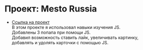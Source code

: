 # Проект: Mesto Russia
 
 * [Ссылка на проект](https://renatibragimov1987.github.io/mesto/index.html)  
 В этом проекте я использовал навыки изучения JS.   
 Добавлены 3 попапа при помощи JS.  
 Добавил возможность ставить лайк, увеличивать картинку, добавлять и удолять карточки с помощью JS.  
